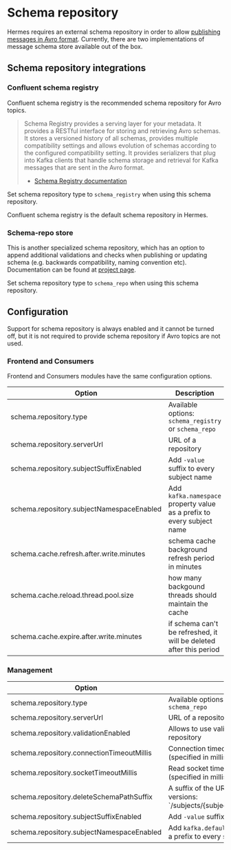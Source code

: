 # Schema repository

Hermes requires an external schema repository in order to allow [publishing messages in Avro format](/user/publishing-avro).
Currently, there are two implementations of message schema store available out of the box.

## Schema repository integrations

### Confluent schema registry

Confluent schema registry is the recommended schema repository for Avro topics.

> Schema Registry provides a serving layer for your metadata. It provides a RESTful interface for storing and retrieving Avro schemas.
> It stores a versioned history of all schemas, provides multiple compatibility settings and allows evolution
> of schemas according to the configured compatibility setting. It provides serializers that plug into Kafka clients
> that handle schema storage and retrieval for Kafka messages that are sent in the Avro format.
> - [Schema Registry documentation](https://github.com/confluentinc/schema-registry)

Set schema repository type to `schema_registry` when using this schema repository.

Confluent schema registry is the default schema repository in Hermes.

### Schema-repo store

This is another specialized schema repository, which has an option to append additional validations and checks when publishing
or updating schema (e.g. backwards compatibility, naming convention etc). Documentation can be found at
[project page](http://schemarepo.org).

Set schema repository type to `schema_repo` when using this schema repository.

## Configuration

Support for schema repository is always enabled and it cannot be turned off, but it is not required
to provide schema repository if Avro topics are not used.

### Frontend and Consumers

Frontend and Consumers modules have the same configuration options.

Option                                   | Description                                                        | Default value
---------------------------------------- | ------------------------------------------------------------------ | -------------
schema.repository.type                   | Available options: `schema_registry` or `schema_repo`              | `schema_registry`
schema.repository.serverUrl              | URL of a repository                                                | `http://localhost:8888/`
schema.repository.subjectSuffixEnabled   | Add `-value` suffix to every subject name                          | `false`
schema.repository.subjectNamespaceEnabled| Add `kafka.namespace` property value as a prefix to every subject name | `false`
schema.cache.refresh.after.write.minutes | schema cache background refresh period in minutes                  | 10
schema.cache.reload.thread.pool.size     | how many backgound threads should maintain the cache               | 2
schema.cache.expire.after.write.minutes  | if schema can't be refreshed, it will be deleted after this period | 60 * 24 (day)

### Management

Option                                   | Description                                                        | Default value
---------------------------------------- | ------------------------------------------------------------------ | -------------
schema.repository.type                   | Available options: `schema_registry` or `schema_repo`              | `schema_registry`
schema.repository.serverUrl              | URL of a repository                                                | `http://localhost:8888/`
schema.repository.validationEnabled      | Allows to use validation API in schema repository                  | `false`
schema.repository.connectionTimeoutMillis| Connection timeout used in http client (specified in milliseconds) | 1000
schema.repository.socketTimeoutMillis    | Read socket timeout used in http client (specified in milliseconds)| 3000
schema.repository.deleteSchemaPathSuffix | A suffix of the URL to delete all schema versions: `/subjects/{subject}/{deleteSchemaPathSuffix}| `versions`
schema.repository.subjectSuffixEnabled   | Add `-value` suffix to every subject name                          | `false`
schema.repository.subjectNamespaceEnabled| Add `kafka.defaultNamespace` property value as a prefix to every subject name | `false`

